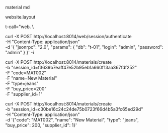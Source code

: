 material md


website.layout

t-call="web. \


curl -X POST http://localhost:8014/web/session/authenticate \
     -H "Content-Type: application/json" \
     -d '{
           "jsonrpc": "2.0",
           "params": {
               "db": "t-01",
               "login": "admin",
               "password": "admin"
           }
         }' -i

curl -X POST http://localhost:8014/materials/create \
     -b "session_id=f3639b7eaff47e52b95eb1a660f13aa367fdf252" \
     -F "code=MAT002" \
     -F "name=New Material" \
     -F "type=jeans" \
     -F "buy_price=200" \
     -F "supplier_id=1"

curl -X POST http://localhost:8014/materials/create \
     -b "session_id=c30be16c24c24de75b0723f66d4b5a3fc65ed29d" \
     -H "Content-Type: application/json" \
     -d '{"code": "MAT002", "name": "New Material", "type": "jeans", "buy_price": 200, "supplier_id": 1}'
